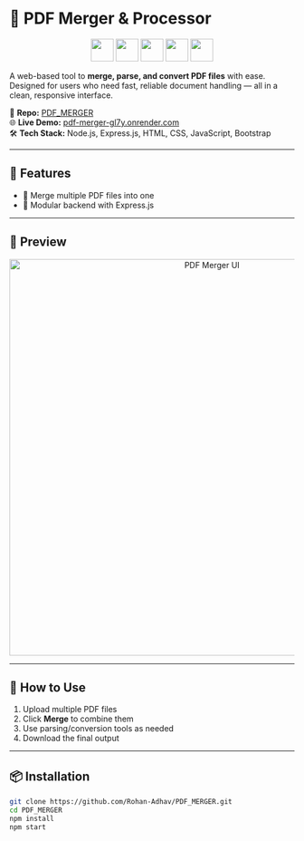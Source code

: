 # 📄 PDF Merger & Processor

<p align="center">
  <img src="https://cdn.jsdelivr.net/gh/devicons/devicon/icons/nodejs/nodejs-original.svg" width="40" />
  <img src="https://cdn.jsdelivr.net/gh/devicons/devicon/icons/javascript/javascript-original.svg" width="40" />
  <img src="https://cdn.jsdelivr.net/gh/devicons/devicon/icons/html5/html5-original.svg" width="40" />
  <img src="https://cdn.jsdelivr.net/gh/devicons/devicon/icons/css3/css3-original.svg" width="40" />
  <img src="https://cdn.jsdelivr.net/gh/devicons/devicon/icons/bootstrap/bootstrap-original.svg" width="40" />
</p>



A web-based tool to **merge, parse, and convert PDF files** with ease. Designed for users who need fast, reliable document handling — all in a clean, responsive interface.

📁 **Repo:** [PDF_MERGER](https://github.com/Rohan-Adhav/PDF_MERGER)  
🌐 **Live Demo:** [pdf-merger-gl7y.onrender.com](https://pdf-merger-gl7y.onrender.com)  
🛠️ **Tech Stack:** Node.js, Express.js, HTML, CSS, JavaScript, Bootstrap

---

## 🚀 Features

- 📎 Merge multiple PDF files into one  
- 🧰 Modular backend with Express.js

---

## 📸 Preview

<p align="center">
  <img src="./pdf-merger-ui.png" alt="PDF Merger UI" width="700"/>
</p>


---

## 🧪 How to Use

1. Upload multiple PDF files  
2. Click **Merge** to combine them  
3. Use parsing/conversion tools as needed  
4. Download the final output

---

## 📦 Installation

```bash
git clone https://github.com/Rohan-Adhav/PDF_MERGER.git
cd PDF_MERGER
npm install
npm start
